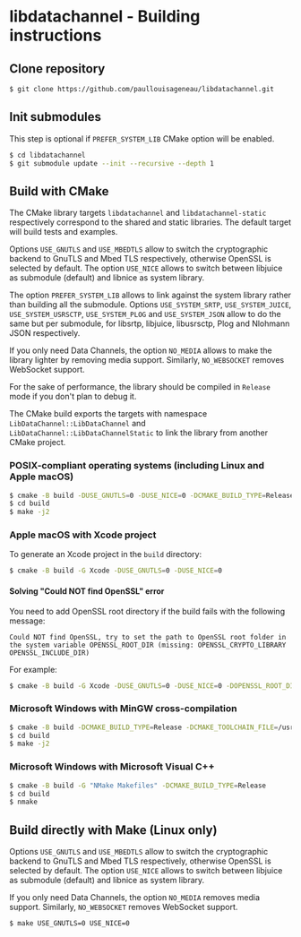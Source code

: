 # libdatachannel - Building instructions

## Clone repository

```bash
$ git clone https://github.com/paullouisageneau/libdatachannel.git
```

## Init submodules

This step is optional if `PREFER_SYSTEM_LIB` CMake option will be enabled.

```bash
$ cd libdatachannel
$ git submodule update --init --recursive --depth 1
```

## Build with CMake

The CMake library targets `libdatachannel` and `libdatachannel-static` respectively correspond to the shared and static libraries. The default target will build tests and examples.

Options `USE_GNUTLS` and `USE_MBEDTLS` allow to switch the cryptographic backend to GnuTLS and Mbed TLS respectively, otherwise OpenSSL is selected by default. The option `USE_NICE` allows to switch between libjuice as submodule (default) and libnice as system library.

The option `PREFER_SYSTEM_LIB` allows to link against the system library rather than building all the submodule. Options `USE_SYSTEM_SRTP`, `USE_SYSTEM_JUICE`, `USE_SYSTEM_USRSCTP`, `USE_SYSTEM_PLOG` and `USE_SYSTEM_JSON` allow to do the same but per submodule, for libsrtp, libjuice, libusrsctp, Plog and Nlohmann JSON respectively.

If you only need Data Channels, the option `NO_MEDIA` allows to make the library lighter by removing media support. Similarly, `NO_WEBSOCKET` removes WebSocket support.

For the sake of performance, the library should be compiled in `Release` mode if you don't plan to debug it.

The CMake build exports the targets with namespace `LibDataChannel::LibDataChannel` and `LibDataChannel::LibDataChannelStatic` to link the library from another CMake project.

### POSIX-compliant operating systems (including Linux and Apple macOS)

```bash
$ cmake -B build -DUSE_GNUTLS=0 -DUSE_NICE=0 -DCMAKE_BUILD_TYPE=Release
$ cd build
$ make -j2
```

### Apple macOS with Xcode project

To generate an Xcode project in the `build` directory:

```bash
$ cmake -B build -G Xcode -DUSE_GNUTLS=0 -DUSE_NICE=0
```

#### Solving "Could NOT find OpenSSL" error

You need to add OpenSSL root directory if the build fails with the following message:

```
Could NOT find OpenSSL, try to set the path to OpenSSL root folder in the system variable OPENSSL_ROOT_DIR (missing: OPENSSL_CRYPTO_LIBRARY OPENSSL_INCLUDE_DIR)
```

For example:

```bash
$ cmake -B build -G Xcode -DUSE_GNUTLS=0 -DUSE_NICE=0 -DOPENSSL_ROOT_DIR=/usr/local/Cellar/openssl\@1.1/1.1.1h/
```

### Microsoft Windows with MinGW cross-compilation

```bash
$ cmake -B build -DCMAKE_BUILD_TYPE=Release -DCMAKE_TOOLCHAIN_FILE=/usr/share/mingw/toolchain-x86_64-w64-mingw32.cmake # replace with your toolchain file
$ cd build
$ make -j2
```

### Microsoft Windows with Microsoft Visual C++

```bash
$ cmake -B build -G "NMake Makefiles" -DCMAKE_BUILD_TYPE=Release
$ cd build
$ nmake
```

## Build directly with Make (Linux only)

Options `USE_GNUTLS` and `USE_MBEDTLS` allow to switch the cryptographic backend to GnuTLS and Mbed TLS respectively, otherwise OpenSSL is selected by default. The option `USE_NICE` allows to switch between libjuice as submodule (default) and libnice as system library.

If you only need Data Channels, the option `NO_MEDIA` removes media support. Similarly, `NO_WEBSOCKET` removes WebSocket support.

```bash
$ make USE_GNUTLS=0 USE_NICE=0
```

